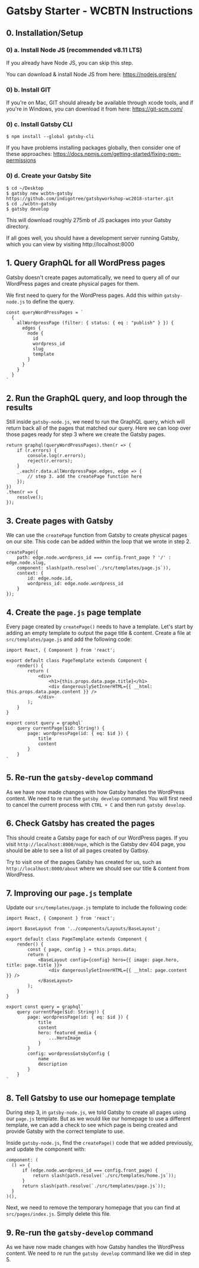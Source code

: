 # Gatsby Starter - WCBTN Instructions

## 0. Installation/Setup

### 0) a. Install Node JS (recommended v8.11 LTS)

If you already have Node JS, you can skip this step.

You can download & install Node JS from here: https://nodejs.org/en/ 

### 0) b. Install GIT

If you're on Mac, GIT should already be available through xcode tools, and if you're in Windows, you can download it from here: https://git-scm.com/

### 0) c. Install Gatsby CLI

```
$ npm install --global gatsby-cli
```

If you have problems installing packages globally, then consider one of these approaches: https://docs.npmjs.com/getting-started/fixing-npm-permissions

### 0) d. Create your Gatsby Site

```
$ cd ~/Desktop
$ gatsby new wcbtn-gatsby https://github.com/indigotree/gatsbyworkshop-wc2018-starter.git
$ cd ./wcbtn-gatsby
$ gatsby develop
```

This will download roughly 275mb of JS packages into your Gatsby directory.

If all goes well, you should have a development server running Gatsby, which you can view by visiting http://localhost:8000

## 1. Query GraphQL for all WordPress pages

Gatsby doesn't create pages automatically, we need to query all of our WordPress pages and create physical pages for them.

We first need to query for the WordPress pages. Add this within `gatsby-node.js` to define the query.

```
const queryWordPressPages = `
  {
    allWordpressPage (filter: { status: { eq : "publish" } }) {
      edges {
        node {
          id
          wordpress_id
          slug
          template
        }
      }
    }
  }
`
```

## 2. Run the GraphQL query, and loop through the results

Still inside `gatsby-node.js`, we need to run the GraphQL query, which will return back all of the pages that matched our query. Here we can loop over those pages ready for step 3 where we create the Gatsby pages.

```
return graphql(queryWordPressPages).then(r => {
    if (r.errors) {
        console.log(r.errors);
        reject(r.errors);
    }
    _.each(r.data.allWordpressPage.edges, edge => {
        // step 3. add the createPage function here
    });
})
.then(r => {
    resolve();
});
```

## 3. Create pages with Gatsby

We can use the `createPage` function from Gatsby to create physical pages on our site. This code can be added within the loop that we wrote in step 2.

```
createPage({
    path: edge.node.wordpress_id === config.front_page ? '/' : edge.node.slug,
    component: slash(path.resolve(`./src/templates/page.js`)),
    context: {
        id: edge.node.id,
        wordpress_id: edge.node.wordpress_id
    }
});
```

## 4. Create the `page.js` page template

Every page created by `createPage()` needs to have a template. Let's start by adding an empty template to output the page title & content. Create a file at `src/templates/page.js` and add the following code:

```
import React, { Component } from 'react';

export default class PageTemplate extends Component {
    render() {
        return (
            <div>
                <h1>{this.props.data.page.title}</h1>
                <div dangerouslySetInnerHTML={{ __html: this.props.data.page.content }} />
            </div>
        );
    }
}

export const query = graphql`
    query currentPage($id: String!) {
        page: wordpressPage(id: { eq: $id }) {
            title
            content
        }
    }
`
```

## 5. Re-run the `gatsby-develop` command

As we have now made changes with how Gatsby handles the WordPress content. We need to re run the `gatsby develop` command. You will first need to cancel the current process with `CTRL + C` and then run `gatsby develop`.

## 6. Check Gatsby has created the pages

This should create a Gatsby page for each of our WordPress pages. If you visit `http://localhost:8000/nope`, which is the Gatsby dev 404 page, you should be able to see a list of all pages created by Gatbsy.

Try to visit one of the pages Gatsby has created for us, such as `http://localhost:8000/about` where we should see our title & content from WordPress.

## 7. Improving our `page.js` template

Update our `src/templates/page.js` template to include the following code:

```
import React, { Component } from 'react';

import BaseLayout from '../components/Layouts/BaseLayout';

export default class PageTemplate extends Component {
    render() {
        const { page, config } = this.props.data;
        return (
            <BaseLayout config={config} hero={{ image: page.hero, title: page.title }}>
                <div dangerouslySetInnerHTML={{ __html: page.content }} />
            </BaseLayout>
        );
    }
}

export const query = graphql`
    query currentPage($id: String!) {
        page: wordpressPage(id: { eq: $id }) {
            title
            content
            hero: featured_media {
                ...HeroImage
            }
        }
        config: wordpressGatsbyConfig {
            name
            description
        }
    }
`
```

## 8. Tell Gatsby to use our homepage template

During step 3, in `gatsby-node.js`, we told Gatsby to create all pages using our `page.js` template. But as we would like our homepage to use a different template, we can add a check to see which page is being created and provide Gatsby with the correct template to use.

Inside `gatsby-node.js`, find the `createPage()` code that we added previously, and update the component with:

```
component: (
  () => {
      if (edge.node.wordpress_id === config.front_page) {
          return slash(path.resolve(`./src/templates/home.js`));
      }
      return slash(path.resolve(`./src/templates/page.js`));
  }
)(),
```

Next, we need to remove the temporary homepage that you can find at `src/pages/index.js`. Simply delete this file.

## 9. Re-run the `gatsby-develop` command

As we have now made changes with how Gatsby handles the WordPress content. We need to re run the `gatsby develop` command like we did in step 5.
